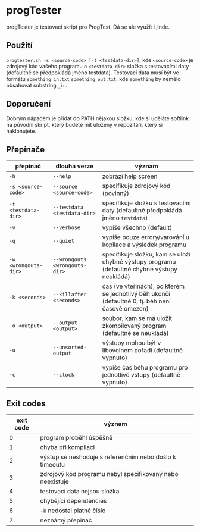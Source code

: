 # progTester
 progTester je testovací skript pro ProgTest. Dá se ale využít i jinde.

## Použití
 `progtester.sh -s <source-code> [-t <testdata-dir>]`, kde `<source-code>` je zdrojový kód vašeho programu a `<testdata-dir>` složka s testovacími daty (defaultně se předpokládá jméno testdata). Testovací data musí být ve formátu `something_in.txt` `something_out.txt`, kde `something` by nemělo obsahovat substring `_in`.

## Doporučení
 Dobrým nápadem je přidat do PATH nějakou složku, kde si uděláte softlink na původní skript, který budete mít uložený v repozitáři, který si naklonujete.

## Přepínače
 | přepínač | dlouhá verze | význam |
 |---|---|---|
 | `-h` | `--help` | zobrazí help screen |
 | `-s <source-code>` | `--source <source-code>` | specifikuje zdrojový kód (povinný) |
 | `-t <testdata-dir>` | `--testdata <testdata-dir>` | specifikuje složku s testovacími daty (defaultně předpokládá jméno `testdata`) |
 | `-v` | `--verbose` | vypíše všechno (default) |
 | `-q` | `--quiet` | vypíše pouze errory/varování u kopilace a výsledek programu |
 | `-w <wrongouts-dir>` | `--wrongouts <wrongouts-dir>` | specifikuje složku, kam se uloží chybné výstupy programu (defaultně chybné výstupy neukládá) |
 | `-k <seconds>` | `--killafter <seconds>` | čas (ve vteřinách), po kterém se jednotlivý běh ukončí (defaultně 0, tj. běh není časově omezen) |
 | `-o <output>` | `--output <output>` | soubor, kam se má uložit zkompilovaný program (defaultně se neukládá) |
 | `-u` | `--unsorted-output` | výstupy mohou být v libovolném pořadí (defaultně vypnuto) |
 | `-c` | `--clock` | vypíše čas běhu programu pro jednotlivé vstupy (defaultně vypnuto) |

## Exit codes
 | exit code | význam |
 |---|---|
 | 0 | program proběhl úspěšně |
 | 1 | chyba při kompilaci |
 | 2 | výstup se neshoduje s referenčním nebo došlo k timeoutu |
 | 3 | zdrojový kód programu nebyl specifikovaný nebo neexistuje |
 | 4 | testovací data nejsou složka |
 | 5 | chybějící dependencies |
 | 6 | `-k` nedostal platné číslo |
 | 7 | neznámý přepínač |
